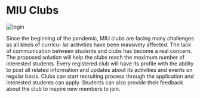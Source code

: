 # MIU Clubs
![login](https://user-images.githubusercontent.com/76770296/150703699-0a53fd84-2384-49db-b9aa-8a506af350e1.JPG)

Since the beginning of the pandemic, MIU clubs are facing many challenges as all kinds of curricu-
lar activities have been massively affected. The lack of communication between students and clubs
has become a real concern. The proposed solution will help the clubs reach the maximum number
of interested students. Every registered club will have its profile with the ability to post all related
information and updates about its activities and events on regular basis. Clubs can start recruiting
process through the application and interested students can apply. Students can also provide their
feedback about the club to inspire new members to join.
